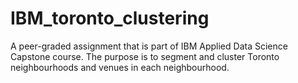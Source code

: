 # IBM_toronto_clustering
A peer-graded assignment that is part of IBM Applied Data Science Capstone course. The purpose is to segment and cluster Toronto neighbourhoods and venues in each neighbourhood.
